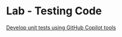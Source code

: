# Lab - Testing Code

[Develop unit tests using GitHub Copilot tools](https://learn.microsoft.com/en-us/training/modules/develop-unit-tests-using-github-copilot-tools/)